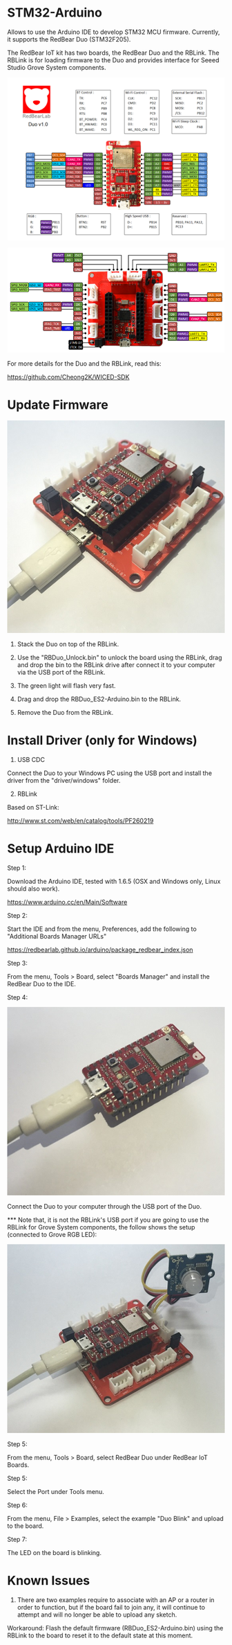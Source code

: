 
# STM32-Arduino

Allows to use the Arduino IDE to develop STM32 MCU firmware. Currently, it supports the RedBear Duo (STM32F205).

The RedBear IoT kit has two boards, the RedBear Duo and the RBLink. The RBLink is for loading firmware to the Duo and provides interface for Seeed Studio Grove System components.

![image](images/RBDuo.png)

![image](images/RBLink.png)

For more details for the Duo and the RBLink, read this:

https://github.com/Cheong2K/WICED-SDK

# Update Firmware

![image](images/mode_rblink.jpg)

1. Stack the Duo on top of the RBLink.

2. Use the "RBDuo_Unlock.bin" to unlock the board using the RBLink, drag and drop the bin to the RBLink drive after connect it to your computer via the USB port of the RBLink.

3. The green light will flash very fast.

4. Drag and drop the RBDuo_ES2-Arduino.bin to the RBLink.

5. Remove the Duo from the RBLink.
 
# Install Driver (only for Windows)

1. USB CDC

 Connect the Duo to your Windows PC using the USB port and install the driver from the "driver/windows" folder.

2. RBLink

Based on ST-Link:

 http://www.st.com/web/en/catalog/tools/PF260219

# Setup Arduino IDE

Step 1:

Download the Arduino IDE, tested with 1.6.5 (OSX and Windows only, Linux should also work).

https://www.arduino.cc/en/Main/Software

Step 2:

Start the IDE and from the menu, Preferences, add the following to "Additional Boards Manager URLs"

https://redbearlab.github.io/arduino/package_redbear_index.json

Step 3:

From the menu, Tools > Board, select "Boards Manager" and install the RedBear Duo to the IDE.

Step 4:

![image](images/mode_standalone.jpg)

Connect the Duo to your computer through the USB port of the Duo.

*** Note that, it is not the RBLink's USB port if you are going to use the RBLink for Grove System components, the follow shows the setup (connected to Grove RGB LED):

![image](images/mode_grove.jpg)

Step 5:

From the menu, Tools > Board, select RedBear Duo under RedBear IoT Boards.

Step 5:

Select the Port under Tools menu.

Step 6:

From the menu, File > Examples, select the example "Duo Blink" and upload to the board.

Step 7:

The LED on the board is blinking.

# Known Issues

1. There are two examples require to associate with an AP or a router in order to function, but if the board fail to join any, it will continue to attempt and will no longer be able to upload any sketch.

Workaround: Flash the default firmware (RBDuo_ES2-Arduino.bin) using the RBLink to the board to reset it to the default state at this moment.

